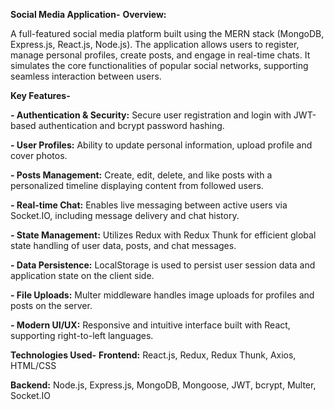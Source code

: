 **Social Media Application-**
**Overview:**

A full-featured social media platform built using the MERN stack (MongoDB, Express.js, React.js, Node.js).
The application allows users to register, manage personal profiles, create posts, and engage in real-time chats.
It simulates the core functionalities of popular social networks, supporting seamless interaction between users.



**Key Features-**

**- Authentication & Security:** Secure user registration and login with JWT-based authentication and bcrypt password hashing.

**- User Profiles:** Ability to update personal information, upload profile and cover photos.

**- Posts Management:** Create, edit, delete, and like posts with a personalized timeline displaying content from followed users.

**- Real-time Chat:** Enables live messaging between active users via Socket.IO, including message delivery and chat history.

**- State Management:** Utilizes Redux with Redux Thunk for efficient global state handling of user data, posts, and chat messages.

**- Data Persistence:** LocalStorage is used to persist user session data and application state on the client side.

**- File Uploads:** Multer middleware handles image uploads for profiles and posts on the server.

**- Modern UI/UX:** Responsive and intuitive interface built with React, supporting right-to-left languages.



**Technologies Used-**
**Frontend:**
React.js, Redux, Redux Thunk, Axios, HTML/CSS

**Backend:**
Node.js, Express.js, MongoDB, Mongoose, JWT, bcrypt, Multer, Socket.IO

